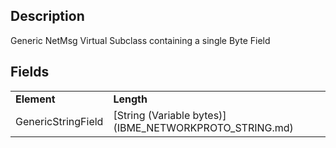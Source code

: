 ## Description

Generic NetMsg Virtual Subclass containing a single Byte Field

## Fields

|                    |                                                                |
|--------------------|----------------------------------------------------------------|
| **Element**        | **Length**                                                     |
| GenericStringField | [String (Variable bytes)] (IBME_NETWORKPROTO_STRING.md) |
